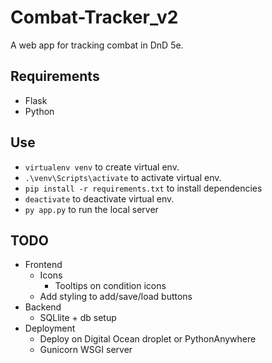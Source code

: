 # Combat-Tracker_v2

A web app for tracking combat in DnD 5e.

## Requirements
- Flask
- Python

## Use
- ```virtualenv venv``` to create virtual env.
- ```.\venv\Scripts\activate``` to activate virtual env.
- ```pip install -r requirements.txt``` to install dependencies
- ```deactivate``` to deactivate virtual env.
- ```py app.py``` to run the local server

## TODO

- Frontend
    - Icons
        - Tooltips on condition icons
    - Add styling to add/save/load buttons
- Backend
    - SQLlite + db setup
- Deployment
    - Deploy on Digital Ocean droplet or PythonAnywhere
    - Gunicorn WSGI server
